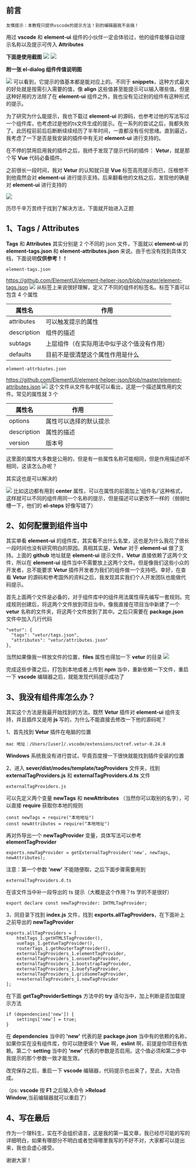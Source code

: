 ## 前言
```!
友情提示：本教程只提供vscode的提示方法！别的编辑器我不会搞！
```

用过 **vscode** 和 **element-ui** 组件的小伙伴一定会体验过，他的组件能够自动提示名称以及提示可传入 **Attributes**

**下面是使用截图**
![](https://user-gold-cdn.xitu.io/2020/4/15/1717dcafea23978d?w=1462&h=582&f=png&s=92351)
![](https://user-gold-cdn.xitu.io/2020/4/15/1717dcbaa65ef0ff?w=1696&h=592&f=png&s=106360)

**附一张 el-dialog 组件传值说明图**

![](https://user-gold-cdn.xitu.io/2020/4/15/1717dcd780399497?w=928&h=862&f=png&s=97808)
可以看到，它提示的值基本都是能对应上的。不同于 **snippets**，这种方式最大的好处就是按需引入需要的值，像 **align** 这些值甚至能提示可以输入哪些值。但是这种好用的方法除了在 **element-ui** 组件之外，我也没有见过别的组件有这种形式的提示。

为了研究为什么能提示，我也下载过 **element-ui** 的源码，也参考过他的写法写过一个组件库，也考虑过是他的ts文件生成的提示。在一系列的尝试之后，我都失败了。此历程前前后后断断续续经历了半年时间，一直都没有任何思绪。直到最近，我考虑了一下是否是我安装的插件中有无对 **element-ui** 进行支持的。

在不停的禁用启用我的插件之后，我终于发现了提示代码的插件： **Vetur**，就是那个写 **Vue** 代码必备插件。

之前很长一段时间，我对 **Vetur** 的认知就只是 **Vue** 标签高亮提示而已，压根想不到他竟然会对 **element-ui** 进行提示支持。后来翻看他的文档之后，发现他的确是对 **element-ui** 进行支持的

![](https://user-gold-cdn.xitu.io/2020/4/15/1717deab20131b90?w=757&h=210&f=png&s=36134)

历尽千辛万苦终于找到了解决方法，下面就开始进入正题

## 1、Tags / Attributes
**Tags** 和 **Attributes** 其实分别是 2 个不同的 json 文件，下面就以 **element-ui** 的 **element-tags.json** 和 **element-attributes.json** 来说。由于也没有找到具体文档，下面说明**仅供参考！！**

```!
element-tags.json
```
https://github.com/ElementUI/element-helper-json/blob/master/element-tags.json
![](https://user-gold-cdn.xitu.io/2020/4/15/1717e04da4906525?w=1832&h=1464&f=png&s=261730)
从标签上来说很好理解，定义了不同的组件的标签名。标签下面可以包含 4 个属性

|属性名|作用|
|-|-|
|attributes|可以触发提示的属性|
|description|组件的描述|
|subtags|上层组件（在实际用法中似乎这个值没有作用）|
|defaults|目前不是很清楚这个属性作用是什么|

```!
element-attrbiutes.json
```
https://github.com/ElementUI/element-helper-json/blob/master/element-attributes.json
![](https://user-gold-cdn.xitu.io/2020/4/22/171a24ee60136edf?w=2226&h=1954&f=png&s=833407)
这个文件从文件名中就可以看出，这是一个描述属性用的文件。常见的属性就 3 个

|属性名|作用|
|-|-|
|options|属性可以选择的默认提示|
|description|属性的描述|
|version|版本号|

这里面的属性大多数是公用的，但是有一些属性名称可能相同，但是作用描述却不相同，这该怎么办呢？

其实这也是可以解决的

![](https://user-gold-cdn.xitu.io/2020/4/22/171a2651497dcf93?w=1870&h=122&f=png&s=52120)
比如这边都有用到 **center** 属性，可以在属性的前面加上'组件名/'这种格式，这样就可以不同的组件用同一个名称的提示，但是描述可以更改不一样的（弱弱吐槽一下，他们的 **el-steps** 好像写错了）

## 2、如何配置到组件当中
其实单看 **element-ui** 的组件库，其实看不出什么名堂，这也是为什么我花了很长一段时间也没有研究明白的原因。真相其实是，**Vetur** 对于 **element-ui** 做了支持。上面的 **github** 地址就是 **element-ui** 提示文件，**Vetur** 直接依赖了这两个文件，所以在 **element-ui** 组件当中不需要放上这两个文件。但是像我们这些小众的开发者，总不能要求 **Vetur** 插件开发者为我们的组件做一个支持吧。幸好，在查看 **Vetur** 的源码和参考国外的资料之后，我发现其实我们个人开发团队也能做代码提示。

首先上面两个文件是必备的，对于组件库中的组件用法属性得先编写一套规则。完成规则创建后，将这两个文件放到项目当中。像我直接在项目当中新建了一个 **vetur** 名称的文件夹，将这两个文件放到了其中。之后只需要在 **package.json** 文件中加入几行代码

```
"vetur": {
  "tags": "vetur/tags.json",
  "attributes": "vetur/attributes.json"
},
```

当然如果像我一样放文件的位置，**files** 属性也得加一下 **vetur** 的目录
![](https://user-gold-cdn.xitu.io/2020/4/22/171a278e2cedb374?w=204&h=188&f=png&s=6399)

完成这些步骤之后，打包到本地或者上传到 **npm** 当中，重新依赖一下文件，重启一下 **vscode** 编辑器之后，就能发现代码提示成功了

## 3、我没有组件库怎么办？
其实这个方法是我最开始找到的方法。既然 **Vetur** 插件对 **element-ui** 组件支持，并且插件又是用 **js** 写的，为什么不能直接去修改一下他的源码呢？

1、首先找到 **Vetur** 插件在电脑的位置

`
mac 地址：/Users/[user]/.vscode/extensions/octref.vetur-0.24.0
`

**Windows** 系统我没有进行尝试，毕竟百度搜一下很快就能找到插件安装的位置

2、进入 **sever/dist/modes/template/tagProviders** 文件夹，找到 **externalTagProviders.js** 和 **externalTagProviders.d.ts** 文件

```!
externalTagProviders.js
```

可以先定义两个变量 **newTags** 和 **newAttributes** （当然你可以取别的名字），可以直接 **require** 获取你本地的规则

```
const newTags = require("本地地址")
const newAttributes = require("本地地址")
```

再对外导出一个 **newTagProvider** 变量，具体写法可以参考 **elementTagProvider**

```
exports.newTagProvider = getExternalTagProvider('new', newTags, newAttributes);
```

注意：第一个参数 **'new'** 不能随便取，之后下面步骤需要用到

```!
externalTagProviders.d.ts
```
在该文件当中补一段导出的 ts 提示（大概是这个作用？ts 学的不是很好）
```
export declare const newTagProvider: IHTMLTagProvider;
```
3、同目录下找到 **index.js** 文件，找到 **exports.allTagProviders**，在下面补上之前导出的 **newTagProvider**
```
exports.allTagProviders = [
    htmlTags_1.getHTML5TagProvider(),
    vueTags_1.getVueTagProvider(),
    routerTags_1.getRouterTagProvider(),
    externalTagProviders_1.elementTagProvider,
    externalTagProviders_1.onsenTagProvider,
    externalTagProviders_1.bootstrapTagProvider,
    externalTagProviders_1.buefyTagProvider,
    externalTagProviders_1.gridsomeTagProvider,
    ++externalTagProviders_1.newTagProvider
];
```

在下面 **getTagProviderSettings** 方法中的 **try** 语句当中，加上判断是否加载提示方法

```
if (dependencies['new']) {
    settings['new'] = true;
}
```

在 **dependencies** 当中的 **'new'** 代表的是 **package.json** 当中有的依赖的名称，如果你实在没有组件库，你可以随便填个 **Vue** 啊，**eslint** 啊，前提是你项目有依赖。第二个 **setting** 当中的 **'new'** 代表的参数是否启用。这个值必须和第二步中我提示的那个参数一致才能生效。

改完保存之后，重启一下 **vscode** 编辑器，代码提示也出来了，至此，大功告成。

（ps: **vscode** 按 **F1** 之后输入命令 **>Reload Window**,当前编辑器就可以重启了）

## 4、写在最后
作为一个理科生，实在不会组织语言，这是我的第一篇文章，我已经尽可能的写的详细明白，如果有哪部分不明白或者觉得哪里我写的不好不对，大家都可以提出来，我也会虚心接受。

谢谢大家！